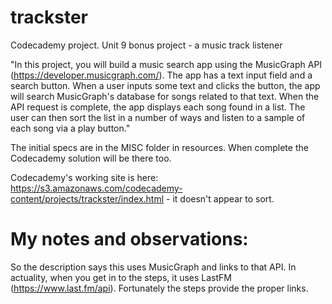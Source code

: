# trackster

Codecademy project. Unit 9 bonus project - a music track listener

"In this project, you will build a music search app using the MusicGraph API (https://developer.musicgraph.com/). The app has a text input field and a search button. When a user inputs some text and clicks the button, the app will search MusicGraph's database for songs related to that text. When the API request is complete, the app displays each song found in a list. The user can then sort the list in a number of ways and listen to a sample of each song via a play button."

The initial specs are in the MISC folder in resources. When complete the Codecademy solution will be there too.

Codecademy's working site is here: https://s3.amazonaws.com/codecademy-content/projects/trackster/index.html - it doesn't appear to sort.

# My notes and observations:
So the description says this uses MusicGraph and links to that API. In actuality, when you get in to the steps, it uses LastFM (https://www.last.fm/api). Fortunately the steps provide the proper links.
